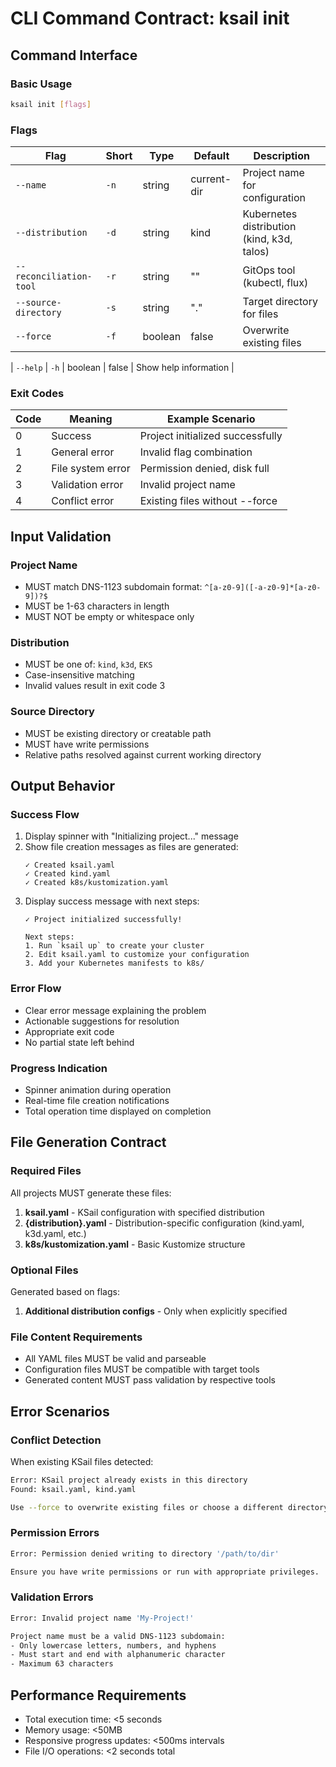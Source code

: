 # CLI Command Contract: ksail init

## Command Interface

### Basic Usage
```bash
ksail init [flags]
```

### Flags

| Flag | Short | Type | Default | Description |
|------|-------|------|---------|-------------|
| `--name` | `-n` | string | current-dir | Project name for configuration |
| `--distribution` | `-d` | string | kind | Kubernetes distribution (kind, k3d, talos) |
| `--reconciliation-tool` | `-r` | string | "" | GitOps tool (kubectl, flux) |
| `--source-directory` | `-s` | string | "." | Target directory for files |
| `--force` | `-f` | boolean | false | Overwrite existing files |

| `--help` | `-h` | boolean | false | Show help information |

### Exit Codes

| Code | Meaning | Example Scenario |
|------|---------|------------------|
| 0 | Success | Project initialized successfully |
| 1 | General error | Invalid flag combination |
| 2 | File system error | Permission denied, disk full |
| 3 | Validation error | Invalid project name |
| 4 | Conflict error | Existing files without --force |

## Input Validation

### Project Name
- MUST match DNS-1123 subdomain format: `^[a-z0-9]([-a-z0-9]*[a-z0-9])?$`
- MUST be 1-63 characters in length
- MUST NOT be empty or whitespace only

### Distribution
- MUST be one of: `kind`, `k3d`, `EKS`
- Case-insensitive matching
- Invalid values result in exit code 3

### Source Directory
- MUST be existing directory or creatable path
- MUST have write permissions
- Relative paths resolved against current working directory

## Output Behavior

### Success Flow
1. Display spinner with "Initializing project..." message
2. Show file creation messages as files are generated:
   ```
   ✓ Created ksail.yaml
   ✓ Created kind.yaml
   ✓ Created k8s/kustomization.yaml
   ```
3. Display success message with next steps:
   ```
   ✓ Project initialized successfully!

   Next steps:
   1. Run `ksail up` to create your cluster
   2. Edit ksail.yaml to customize your configuration
   3. Add your Kubernetes manifests to k8s/
   ```

### Error Flow
- Clear error message explaining the problem
- Actionable suggestions for resolution
- Appropriate exit code
- No partial state left behind

### Progress Indication
- Spinner animation during operation
- Real-time file creation notifications
- Total operation time displayed on completion

## File Generation Contract

### Required Files
All projects MUST generate these files:

1. **ksail.yaml** - KSail configuration with specified distribution
2. **{distribution}.yaml** - Distribution-specific configuration (kind.yaml, k3d.yaml, etc.)
3. **k8s/kustomization.yaml** - Basic Kustomize structure

### Optional Files
Generated based on flags:


1. **Additional distribution configs** - Only when explicitly specified

### File Content Requirements
- All YAML files MUST be valid and parseable
- Configuration files MUST be compatible with target tools
- Generated content MUST pass validation by respective tools

## Error Scenarios

### Conflict Detection
When existing KSail files detected:
```bash
Error: KSail project already exists in this directory
Found: ksail.yaml, kind.yaml

Use --force to overwrite existing files or choose a different directory.
```

### Permission Errors
```bash
Error: Permission denied writing to directory '/path/to/dir'

Ensure you have write permissions or run with appropriate privileges.
```

### Validation Errors
```bash
Error: Invalid project name 'My-Project!'

Project name must be a valid DNS-1123 subdomain:
- Only lowercase letters, numbers, and hyphens
- Must start and end with alphanumeric character
- Maximum 63 characters
```

## Performance Requirements

- Total execution time: <5 seconds
- Memory usage: <50MB
- Responsive progress updates: <500ms intervals
- File I/O operations: <2 seconds total
